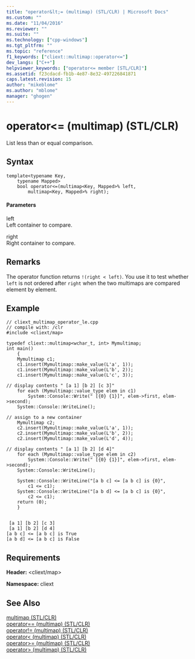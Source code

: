 ```yaml
---
title: "operator&lt;= (multimap) (STL/CLR) | Microsoft Docs"
ms.custom: ""
ms.date: "11/04/2016"
ms.reviewer: ""
ms.suite: ""
ms.technology: ["cpp-windows"]
ms.tgt_pltfrm: ""
ms.topic: "reference"
f1_keywords: ["cliext::multimap::operator<="]
dev_langs: ["C++"]
helpviewer_keywords: ["operator<= member [STL/CLR]"]
ms.assetid: f23cdacd-fb1b-4e87-8e32-497226841871
caps.latest.revision: 15
author: "mikeblome"
ms.author: "mblome"
manager: "ghogen"
---
```

# operator&lt;= (multimap) (STL/CLR)
List less than or equal comparison.  
  
## Syntax  
  
```  
template<typename Key,  
    typename Mapped>  
    bool operator<=(multimap<Key, Mapped>% left,  
        multimap<Key, Mapped>% right);  
```  
  
#### Parameters  
 left  
 Left container to compare.  
  
 right  
 Right container to compare.  
  
## Remarks  
 The operator function returns `!(right < left)`. You use it to test whether `left` is not ordered after `right` when the two multimaps are compared element by element.  
  
## Example  
  
```  
// cliext_multimap_operator_le.cpp   
// compile with: /clr   
#include <cliext/map>   
  
typedef cliext::multimap<wchar_t, int> Mymultimap;   
int main()   
    {   
    Mymultimap c1;   
    c1.insert(Mymultimap::make_value(L'a', 1));   
    c1.insert(Mymultimap::make_value(L'b', 2));   
    c1.insert(Mymultimap::make_value(L'c', 3));   
  
// display contents " [a 1] [b 2] [c 3]"   
    for each (Mymultimap::value_type elem in c1)   
        System::Console::Write(" [{0} {1}]", elem->first, elem->second);   
    System::Console::WriteLine();   
  
// assign to a new container   
    Mymultimap c2;   
    c2.insert(Mymultimap::make_value(L'a', 1));   
    c2.insert(Mymultimap::make_value(L'b', 2));   
    c2.insert(Mymultimap::make_value(L'd', 4));   
  
// display contents " [a 1] [b 2] [d 4]"   
    for each (Mymultimap::value_type elem in c2)   
        System::Console::Write(" [{0} {1}]", elem->first, elem->second);   
    System::Console::WriteLine();   
  
    System::Console::WriteLine("[a b c] <= [a b c] is {0}",   
        c1 <= c1);   
    System::Console::WriteLine("[a b d] <= [a b c] is {0}",   
        c2 <= c1);   
    return (0);   
    }  
  
```  
  
```Output  
 [a 1] [b 2] [c 3]  
 [a 1] [b 2] [d 4]  
[a b c] <= [a b c] is True  
[a b d] <= [a b c] is False  
```  
  
## Requirements  
 **Header:** \<cliext/map>  
  
 **Namespace:** cliext  
  
## See Also  
 [multimap (STL/CLR)](../dotnet/multimap-stl-clr.md)   
 [operator== (multimap) (STL/CLR)](../dotnet/operator-equality-multimap-stl-clr.md)   
 [operator!= (multimap) (STL/CLR)](../dotnet/operator-inequality-multimap-stl-clr.md)   
 [operator\< (multimap) (STL/CLR)](../dotnet/operator-less-than-multimap-stl-clr.md)   
 [operator>= (multimap) (STL/CLR)](../dotnet/operator-greater-or-equal-multimap-stl-clr.md)   
 [operator> (multimap) (STL/CLR)](../dotnet/operator-greater-than-multimap-stl-clr.md)